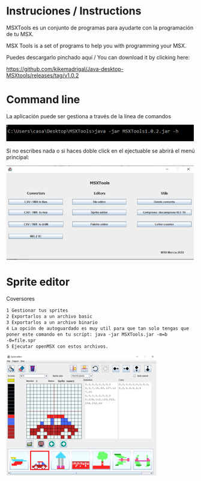 # Instruciones / Instructions

MSXTools es un conjunto de programas para ayudarte con la programación de tu MSX.

MSX Tools is a set of programs to help you with programming your MSX.

Puedes descargarlo pinchado aquí / You can download it by clicking here: 

https://github.com/kikemadrigal/Java-desktop-MSXtools/releases/tag/v1.0.2



# Command line

La aplicación puede ser gestiona a través de la línea de comandos

<img src="data/readme/commandLine.PNG" width="500px">

Si no escribes nada o si haces doble click en el ejectuable se abrirá el menú principal:

<img src="data/readme/menu.PNG" width="500px">





# Sprite editor

Coversores

    1 Gestionar tus sprites 
    2 Exportarlos a un archivo basic
    3 Exportarlos a un archivo binario
    4 La opción de autoguardado es muy util para que tan solo tengas que poner este comando en tu script: java -jar MSXTools.jar -m=b -0=file.spr
    5 Ejecutar openMSX con estos archivos.

<img src="data/readme/spriteEditor.PNG" width="400px">






